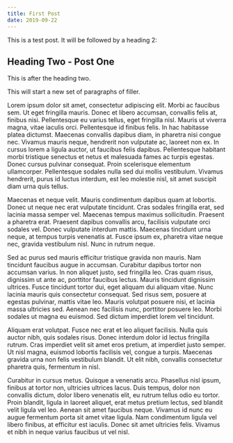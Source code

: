 ```yaml
---
title: First Post
date: 2019-09-22
---
```


This is a test post.
It will be followed by a heading 2:

## Heading Two - Post One

This is after the heading two.

This will start a new set of paragraphs of filler.


Lorem ipsum dolor sit amet, consectetur adipiscing elit. Morbi ac faucibus sem. Ut eget fringilla mauris. Donec et libero accumsan, convallis felis at, finibus nisi. Pellentesque eu varius tellus, eget fringilla nisl. Mauris ut viverra magna, vitae iaculis orci. Pellentesque id finibus felis. In hac habitasse platea dictumst. Maecenas convallis dapibus diam, in pharetra nisi congue nec. Vivamus mauris neque, hendrerit non vulputate ac, laoreet non ex. In cursus lorem a ligula auctor, ut faucibus felis dapibus. Pellentesque habitant morbi tristique senectus et netus et malesuada fames ac turpis egestas. Donec cursus pulvinar consequat. Proin scelerisque elementum ullamcorper. Pellentesque sodales nulla sed dui mollis vestibulum. Vivamus hendrerit, purus id luctus interdum, est leo molestie nisl, sit amet suscipit diam urna quis tellus.

Maecenas et neque velit. Mauris condimentum dapibus quam at lobortis. Donec ut neque nec erat vulputate tincidunt. Cras sodales fringilla erat, sed lacinia massa semper vel. Maecenas tempus maximus sollicitudin. Praesent a pharetra erat. Praesent dapibus convallis arcu, facilisis vulputate orci sodales vel. Donec vulputate interdum mattis. Maecenas tincidunt urna neque, at tempus turpis venenatis at. Fusce ipsum ex, pharetra vitae neque nec, gravida vestibulum nisl. Nunc in rutrum neque.

Sed ac purus sed mauris efficitur tristique gravida non mauris. Nam tincidunt faucibus augue in accumsan. Curabitur dapibus tortor non accumsan varius. In non aliquet justo, sed fringilla leo. Cras quam risus, dignissim ut ante ac, porttitor faucibus lectus. Mauris tincidunt dignissim ultrices. Fusce tincidunt tortor dui, eget aliquam dui aliquam vitae. Nunc lacinia mauris quis consectetur consequat. Sed risus sem, posuere at egestas pulvinar, mattis vitae leo. Mauris volutpat posuere nisi, et lacinia massa ultricies sed. Aenean nec facilisis nunc, porttitor posuere leo. Morbi sodales ut magna eu euismod. Sed dictum imperdiet lorem vel tincidunt.

Aliquam erat volutpat. Fusce nec erat et leo aliquet facilisis. Nulla quis auctor nibh, quis sodales risus. Donec interdum dolor id lectus fringilla rutrum. Cras imperdiet velit sit amet eros pretium, at imperdiet justo semper. Ut nisl magna, euismod lobortis facilisis vel, congue a turpis. Maecenas gravida urna non felis vestibulum blandit. Ut elit nibh, convallis consectetur pharetra quis, fermentum in nisl.

Curabitur in cursus metus. Quisque a venenatis arcu. Phasellus nisl ipsum, finibus at tortor non, ultricies ultrices lacus. Duis tempus, dolor non convallis dictum, dolor libero venenatis elit, eu rutrum tellus odio eu tortor. Proin blandit, ligula in laoreet aliquet, erat metus pretium lectus, sed blandit velit ligula vel leo. Aenean sit amet faucibus neque. Vivamus id nunc eu augue fermentum porta sit amet vitae ligula. Nam condimentum ligula vel libero finibus, at efficitur est iaculis. Donec sit amet ultricies felis. Vivamus et nibh in neque varius faucibus ut vel nisl.
